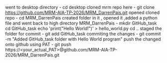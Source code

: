 went to desktop directory - cd desktop
cloned mrm repo here -  git clone https://github.com/MRM-AIA-TP-2026/MRM_DarrenPais.git
opened cloned repo - cd MRM_DarrenPais
created folder in it , opened it ,added a python file and went back to high directory MRM_DarrenPais - 
  mkdir GitHub_task
  cd GitHub_task
  echo 'print("Hello World!")' > hello_world.py
  cd ..
staged the folder for commit - git add GitHub_task
commiting the changes - git commit -m "Added GitHub_task folder with Hello World program"
push the changed onto github using PAT - git push https://<your_actual_PAT>@github.com/MRM-AIA-TP-2026/MRM_DarrenPais.git
